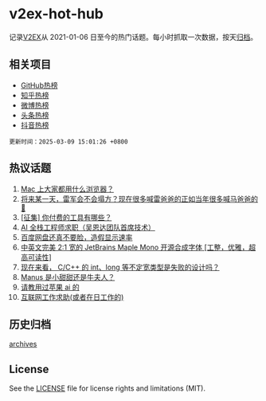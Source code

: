 # v2ex-hot-hub

 记录[V2EX](https://www.v2ex.com/)从 2021-01-06 日至今的热门话题。每小时抓取一次数据，按天[归档](archives)。
 
 ## 相关项目

- [GitHub热榜](https://github.com/it985/github-hot-hub)
- [知乎热榜](https://github.com/it985/zhihu-hot-hub)
- [微博热榜](https://github.com/it985/weibo-hot-hub)
- [头条热榜](https://github.com/it985/toutiao-hot-hub)
- [抖音热榜](https://github.com/it985/douyin-hot-hub)


 `更新时间：2025-03-09 15:01:26 +0800`

## 热议话题

1. [Mac 上大家都用什么浏览器？](https://www.v2ex.com/t/1116892)
1. [将来某一天，雷军会不会塌方？现在很多喊雷爸爸的正如当年很多喊马爸爸的🤔](https://www.v2ex.com/t/1116931)
1. [[征集] 你付费的工具有哪些？](https://www.v2ex.com/t/1116889)
1. [AI 全栈工程师求职（吴恩达团队首席技术）](https://www.v2ex.com/t/1116989)
1. [百度网盘还真不要脸，造假显示速率](https://www.v2ex.com/t/1116922)
1. [中英文完美 2:1 宽的 JetBrains Maple Mono 开源合成字体 [工整，优雅，超高可读性]](https://www.v2ex.com/t/1116924)
1. [现在来看， C/C++ 的 int、long 等不定宽类型是失败的设计吗？](https://www.v2ex.com/t/1116958)
1. [Manus 是小甜甜还是牛夫人？](https://www.v2ex.com/t/1116988)
1. [请教用过苹果 ai 的](https://www.v2ex.com/t/1116976)
1. [互联网工作求助(或者在日工作的)](https://www.v2ex.com/t/1116967)

## 历史归档

[archives](archives)

## License

See the [LICENSE](LICENSE) file for license rights and limitations (MIT).
